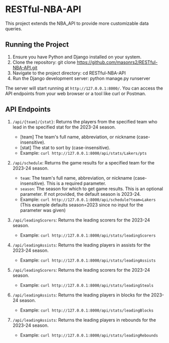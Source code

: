 # RESTful-NBA-API

This project extends the NBA_API to provide more customizable data queries.

## Running the Project

1. Ensure you have Python and Django installed on your system.
2. Clone the repository: git clone https://github.com/masonrs2/RESTful-NBA-API.git
3. Navigate to the project directory: cd RESTful-NBA-API
4. Run the Django development server: python manage.py runserver

The server will start running at `http://127.0.0.1:8000/`. You can access the API endpoints from your web browser or a tool like curl or Postman.

## API Endpoints

1. `/api/{team}/{stat}`: Returns the players from the specified team who lead in the specified stat for the 2023-24 season.
   - [team] The team's full name, abbreviation, or nickname (case-insensitive).
   - [stat] The stat to sort by (case-insensitive).
   - Example: `curl http://127.0.0.1:8000/api/stats/Lakers/pts`

2. `/api/schedule`: Returns the game results for a specified team for the 2023-24 season.
   - `team`: The team's full name, abbreviation, or nickname (case-insensitive). This is a required parameter.
   - `season`: The season for which to get game results. This is an optional parameter. If not provided, the default season is 2023-24.
   - Example: `curl http://127.0.0.1:8000/api/schedule?team=Lakers` (This example defaults season=2023 since no input for the parameter was given)

3. `/api/leadingScorers`: Returns the leading scorers for the 2023-24 season.
   - Example: `curl http://127.0.0.1:8000/api/stats/leadingScorers`

4. `/api/leadingAssists`: Returns the leading players in assists for the 2023-24 season.
   - Example: `curl http://127.0.0.1:8000/api/stats/leadingAssists`
   
5. `/api/leadingScorers`: Returns the leading scorers for the 2023-24 season.
   - Example: `curl http://127.0.0.1:8000/api/stats/leadingSteals`

6. `/api/leadingAssists`: Returns the leading players in blocks for the 2023-24 season.
   - Example: `curl http://127.0.0.1:8000/api/stats/leadingBlocks`

7. `/api/leadingAssists`: Returns the leading players in rebounds for the 2023-24 season.
   - Example: `curl http://127.0.0.1:8000/api/stats/leadingRebounds`


